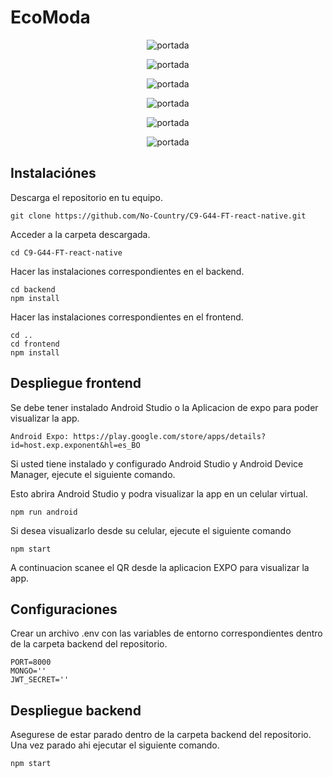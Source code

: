# EcoModa

<p align="center">
  <img src="http://imgfz.com/i/yKoAalQ.png" alt="portada">
</p>
<p align="center">
  <img src="http://imgfz.com/i/mQfb2Te.png" alt="portada">
</p>
<p align="center">
  <img src="http://imgfz.com/i/tgJ9EI0.png" alt="portada">
</p>
<p align="center">
  <img src="http://imgfz.com/i/SMpwuhR.png" alt="portada">
</p>
<p align="center">
  <img src="http://imgfz.com/i/sLEJRA6.png" alt="portada">
</p>
<p align="center">
  <img src="http://imgfz.com/i/VLropsP.png" alt="portada">
</p>

## Instalaciónes

Descarga el repositorio en tu equipo.

```
git clone https://github.com/No-Country/C9-G44-FT-react-native.git
```

Acceder a la carpeta descargada.

```
cd C9-G44-FT-react-native
```

Hacer las instalaciones correspondientes en el backend.

```
cd backend
npm install
```

Hacer las instalaciones correspondientes en el frontend.

```
cd ..
cd frontend
npm install
```

## Despliegue frontend

Se debe tener instalado Android Studio o la Aplicacion de expo para poder visualizar la app.

```
Android Expo: https://play.google.com/store/apps/details?id=host.exp.exponent&hl=es_BO
```

Si usted tiene instalado y configurado Android Studio y Android Device Manager, ejecute el siguiente comando.

Esto abrira Android Studio y podra visualizar la app en un celular virtual.

```
npm run android
```

Si desea visualizarlo desde su celular, ejecute el siguiente comando

```
npm start
```

A continuacion scanee el QR desde la aplicacion EXPO para visualizar la app.

## Configuraciones

Crear un archivo .env con las variables de entorno correspondientes dentro de la carpeta backend del repositorio.

```
PORT=8000
MONGO=''
JWT_SECRET=''
```

## Despliegue backend

Asegurese de estar parado dentro de la carpeta backend del repositorio. Una vez parado ahi ejecutar el siguiente comando.

```
npm start
```
